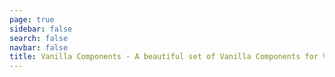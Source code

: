 ```yaml
---
page: true
sidebar: false
search: false
navbar: false
title: Vanilla Components - A beautiful set of Vanilla Components for Vue 3 + Tailwind CSS
---
```


<script setup>
import Home from '/@theme/pages/Home.vue';
import {VanillaInput} from '@indigit/vanilla-components'
</script>

<Home />

<VanillaInput/>

<Wrapper src="demo" />
